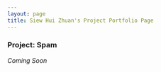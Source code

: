 ```yaml
---
layout: page
title: Siew Hui Zhuan's Project Portfolio Page
---
```


### Project: Spam

_Coming Soon_

